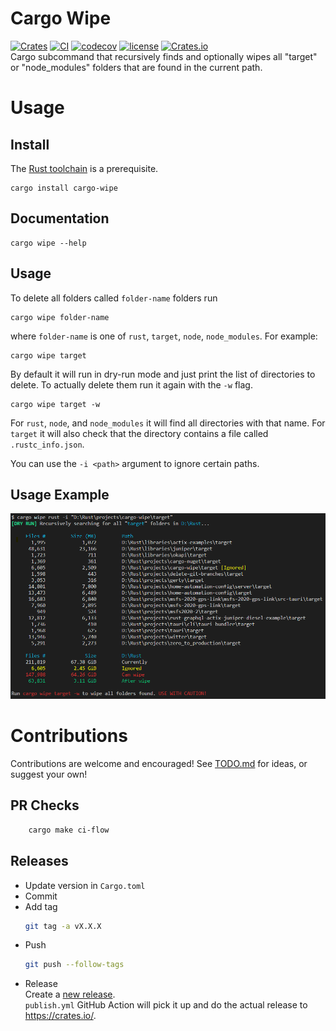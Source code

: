 # Cargo Wipe

[![Crates][crates_badge]][crates]
[![CI][ci_badge]][ci]
[![codecov][codecov_badge]][codecov]
[![license][license_badge]][license]
[![Crates.io][crates_installs_badge]][crates]\
Cargo subcommand that recursively finds and optionally wipes all "target" or "node_modules" folders that are found in the current path.

# Usage

## Install

The [Rust toolchain][toolchain] is a prerequisite.

```
cargo install cargo-wipe
```

## Documentation

```
cargo wipe --help
```

## Usage

To delete all folders called `folder-name` folders run

```
cargo wipe folder-name
```

where `folder-name` is one of `rust`, `target`, `node`, `node_modules`. For example:

```
cargo wipe target
```

By default it will run in dry-run mode and just print the list of directories to delete. To actually delete them run it again with the `-w` flag.

```
cargo wipe target -w
```

For `rust`, `node`, and `node_modules` it will find all directories with that name. For `target` it will also check that the directory contains a file called `.rustc_info.json`. 

You can use the `-i <path>` argument to ignore certain paths.

## Usage Example

![Usage Example Screenshot][usage_example]

# Contributions

Contributions are welcome and encouraged! See [TODO.md][todo] for ideas, or suggest your own!

## PR Checks

```bash
    cargo make ci-flow
```

## Releases

- Update version in `Cargo.toml`
- Commit
- Add tag
  ```bash
  git tag -a vX.X.X
  ```
- Push
  ```bash
  git push --follow-tags
  ```
- Release\
  Create a [new release](https://github.com/mihai-dinculescu/cargo-wipe/releases). \
  `publish.yml` GitHub Action will pick it up and do the actual release to https://crates.io/.

[crates_badge]: https://img.shields.io/crates/v/cargo-wipe.svg
[crates]: https://crates.io/crates/cargo-wipe
[ci_badge]: https://github.com/mihai-dinculescu/cargo-wipe/workflows/CI/badge.svg?branch=master
[ci]: https://github.com/mihai-dinculescu/cargo-wipe/actions
[codecov_badge]: https://codecov.io/gh/mihai-dinculescu/cargo-wipe/branch/master/graph/badge.svg
[codecov]: https://codecov.io/gh/mihai-dinculescu/cargo-wipe
[license_badge]: https://img.shields.io/crates/l/cargo-wipe.svg
[license]: https://github.com/mihai-dinculescu/cargo-wipe/blob/master/LICENSE
[crates_installs_badge]: https://img.shields.io/crates/d/cargo-wipe?label=cargo%20installs
[toolchain]: https://rustup.rs
[usage_example]: https://github.com/mihai-dinculescu/cargo-wipe/blob/master/assets/screenshot.PNG
[todo]: TODO.md
